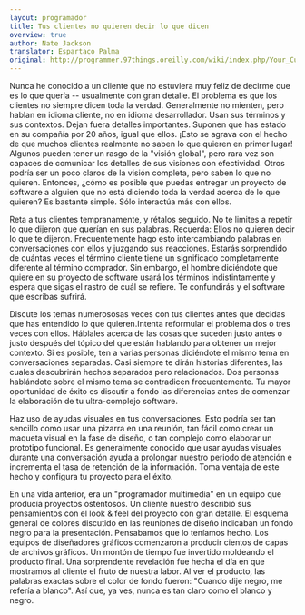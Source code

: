 ```yaml
---
layout: programador
title: Tus clientes no quieren decir lo que dicen
overview: true
author: Nate Jackson
translator: Espartaco Palma
original: http://programmer.97things.oreilly.com/wiki/index.php/Your_Customers_Do_not_Mean_What_They_Say
---
```


Nunca he conocido a un cliente que no estuviera muy feliz de decirme que
es lo que quería -- usualmente con gran detalle. El problema es que los
clientes no siempre dicen toda la verdad. Generalmente no mienten, pero
hablan en idioma cliente, no en idioma desarrollador. Usan sus términos
y sus contextos. Dejan fuera detalles importantes. Suponen que has
estado en su compañía por 20 años, igual que ellos. ¡Esto se agrava con
el hecho de que muchos clientes realmente no saben lo que quieren en
primer lugar! Algunos pueden tener un rasgo de la "visión global", pero
rara vez son capaces de comunicar los detalles de sus visiones con
efectividad. Otros podría ser un poco claros de la visión completa, pero
saben lo que no quieren. Entonces, ¿cómo es posible que puedas entregar
un proyecto de software a alguien que no está diciendo toda la verdad
acerca de lo que quieren? Es bastante simple. Sólo interactúa más con
ellos.

Reta a tus clientes tempranamente, y rétalos seguido. No te limites a
repetir lo que dijeron que querían en sus palabras. Recuerda: Ellos no
quieren decir lo que te dijeron. Frecuentemente hago esto intercambiando
palabras en conversaciones con ellos y juzgando sus reacciones. Estarás
sorprendido de cuántas veces el término cliente tiene un significado
completamente diferente al término comprador. Sin embargo, el hombre
diciéndote que quiere en su proyecto de software usará los términos
indistintamente y espera que sigas el rastro de cuál se refiere. Te
confundirás y el software que escribas sufrirá.

Discute los temas numerososas veces con tus clientes antes que decidas
que has entendido lo que quieren.Intenta reformular el problema dos o
tres veces con ellos. Háblales acerca de las cosas que suceden justo
antes o justo después del tópico del que están hablando para obtener un
mejor contexto. Si es posible, ten a varias personas diciéndote el mismo
tema en conversaciones separadas. Casi siempre te dirán historias
diferentes, las cuales descubrirán hechos separados pero relacionados.
Dos personas hablándote sobre el mismo tema se contradicen
frecuentemente. Tu mayor oportunidad de éxito es discutir a fondo las
diferencias antes de comenzar la elaboración de tu ultra-complejo
software.

Haz uso de ayudas visuales en tus conversaciones. Esto podría ser tan
sencillo como usar una pizarra en una reunión, tan fácil como crear un
maqueta visual en la fase de diseño, o tan complejo como elaborar un
prototipo funcional. Es generalmente conocido que usar ayudas visuales
durante una conversación ayuda a prolongar nuestro periodo de atención e
incrementa el tasa de retención de la información. Toma ventaja de este
hecho y configura tu proyecto para el éxito.

En una vida anterior, era un "programador multimedia" en un equipo que
producía proyectos ostentosos. Un cliente nuestro describió sus
pensamientos con el look & feel del proyecto con gran detalle. El
esquema general de colores discutido en las reuniones de diseño
indicaban un fondo negro para la presentación. Pensabamos que lo
teníamos hecho. Los equipos de diseñadores gráficos comenzaron a
producir cientos de capas de archivos gráficos. Un montón de tiempo fue
invertido moldeando el producto final. Una sorprendente revelación fue
hecha el día en que mostramos al cliente el fruto de nuestra labor. Al
ver el producto, las palabras exactas sobre el color de fondo fueron:
"Cuando dije negro, me refería a blanco". Así que, ya ves, nunca es tan
claro como el blanco y negro.

